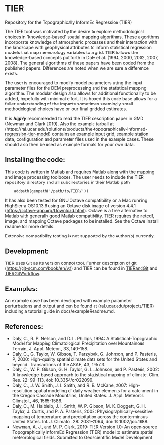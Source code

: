 # TIER
Repository for the Topographically InformEd Regression (TIER)

The TIER tool was motivated by the desire to explore methodological choices in 'knowledge-based' spatial mapping algorithms.  These algorithms incorporate knowledge of atmospheric processes and their interaction with the landscape with geophysical attributes to inform statistical regression models that map meteorology variables to a grid.  TIER follows the knowledge-based concepts put forth in Daly et al. (1994, 2000, 2002, 2007, 2008). The general algorithms of these papers have been coded from the published papers. Differences are noted when we are sure a difference exists.

The user is encouraged to modify model parameters using the input parameter files for the DEM preprocessing and the statistical mapping algorithm.  The modular design also allows for additional functionality to be added, hopefully with minimal effort.  It is hoped this code base allows for a fuller understanding of the impacts sometimes seemingly small methodological choices have on our final gridded estimates.

It is **_highly_** recommended to read the TIER description paper in GMD (Newman and Clark 2019).  Also the example tarball at (https://ral.ucar.edu/solutions/products/the-topographically-informed-regression-tier-model) contains an example input grid, example station data, configuration and parameter files used in the example cases.  These should also then be used as example formats for your own data.

## Installing the code:

This code is written in Matlab and requires Matlab along with the mapping and image processing toolboxes.  The user needs to include the TIER repository directory and all subdirectories in their Matlab path

        addpath(genpath('/path/to/TIER/'))

It has also been tested for GNU Octave compatibility on a Mac running HighSierra OS10.13.6 using an Octave disk image of version 4.4.1 (https://octave-app.org/Download.html).  Octave is a free alternative to Matlab with generally good Matlab compatibility.  TIER requires the netcdf, image, and mapping Octave packages to be installed.  See the Octave install readme for more details.

Extensive compatibility testing is not supported by the author(s) currently.

## Development:

TIER uses Git as its version control tool. Further description of git (https://git-scm.com/book/en/v2) and TIER can be found in [TIERandGit](https://github.com/NCAR/TIER/blob/develop/docs/TIERandGit.md) and [TIERGitWorkflow](https://github.com/NCAR/TIER/blob/develop/docs/TIERGitWorkflow.md).

## Examples:

An example case has been developed with example parameter perturbations and output and can be found at (ral.ucar.edu/projects/TIER) including a tutorial guide in docs/exampleReadme.md.

## References:

* Daly, C., R. P. Neilson, and D. L. Phillips, 1994: A Statistical-Topographic Model for Mapping Climatological Precipitation over Mountainous Terrain, J. Appl. Meteor., 33, 140-158.
* Daly, C., G. Taylor, W. Gibson, T. Parzybok, G. Johnson, and P. Pasteris, P, 2000: High-quality spatial climate data sets for the United States and beyond. Transactions of the ASAE, 43, 1957.3.
* Daly, C., W. P. Gibson, G. H. Taylor, G. L. Johnson, and P. Pasteris, 2002: A knowledge-based approach to the statistical mapping of climate. Clim. Res. 22: 99–113, doi: 10.3354/cr022099.
* Daly, C., J. W. Smith, J. I. Smith, and R. B. McKane, 2007: High-resolution spatial modeling of daily weather elements for a catchment in the Oregon Cascade Mountains, United States. J. Appl. Meteorol. Climatol., 46, 1565-1586.
* Daly, C., M. Halbleib, J. I. Smith, W. P. Gibson, M. K. Doggett, G. H. Taylor, J. Curtis, and P. A. Pasteris, 2008: Physiographically-sensitive mapping of temperature and precipitation across the conterminous United States. Int. J. Climatol. 28: 2031–2064, doi: 10.1002/joc.1688.
* Newman, A. J., and M. P. Clark, 2019: TIER Version 1.0: An open-source Topographically InformEd Regression (TIER) model to estimate spatial meteorological fields. Submitted to Geoscientific Model Development

